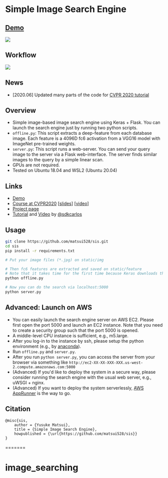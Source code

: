 
# Simple Image Search Engine


## [Demo](https://www.simple-image-search.xyz/)
![](http://yusukematsui.me/project/sis/img/screencapture2.jpg)

## Workflow
![](http://yusukematsui.me/project/sis/img/overview.png)

## News
- [2020.06] Updated many parts of the code for [CVPR 2020 tutorial](https://matsui528.github.io/cvpr2020_tutorial_retrieval/)


## Overview
- Simple image-based image search engine using Keras + Flask. You can launch the search engine just by running two python scripts.
- `offline.py`: This script extracts a deep-feature from each database image. Each feature is a 4096D fc6 activation from a VGG16 model with ImageNet pre-trained weights.
- `server.py`: This script runs a web-server. You can send your query image to the server via a Flask web-interface. The server finds similar images to the query by a simple linear scan.
- GPUs are not required.
- Tested on Ubuntu 18.04 and WSL2 (Ubuntu 20.04)

## Links
- [Demo](https://www.simple-image-search.xyz/)
- [Course at CVPR2020](https://matsui528.github.io/cvpr2020_tutorial_retrieval/) [[slides](https://speakerdeck.com/matsui_528/cvpr20-tutorial-live-coding-demo-to-implement-an-image-search-engine-from-scratch)] [[video](https://www.youtube.com/watch?v=M0Y9_vBmYXU)]
- [Project page](http://yusukematsui.me/project/sis/sis.html)
- [Tutorial](https://ourcodeworld.com/articles/read/981/how-to-implement-an-image-search-engine-using-keras-tensorflow-with-python-3-in-ubuntu-18-04) and [Video](https://www.youtube.com/watch?v=Htu7b8PUyRg) by [@sdkcarlos](https://github.com/sdkcarlos)

## Usage
```bash
git clone https://github.com/matsui528/sis.git
cd sis
pip install -r requirements.txt

# Put your image files (*.jpg) on static/img

# Then fc6 features are extracted and saved on static/feature
# Note that it takes time for the first time because Keras downloads the VGG weights.
python offline.py

# Now you can do the search via localhost:5000
python server.py
```

## Advanced: Launch on AWS
- You can easily launch the search engine server on AWS EC2. Please first open the port 5000 and launch an EC2 instance. Note that you need to create a security group such that the port 5000 is opened.
- A middle-level CPU instance is sufficient, e.g., m5.large.
- After you log-in to the instance by ssh, please setup the python environment (e.g., by [anaconda](https://docs.anaconda.com/anaconda/install/linux/)).
- Run `offline.py` and `server.py`.
- After you run `python server.py`, you can access the server from your browser via something like `http://ec2-XX-XX-XXX-XXX.us-west-2.compute.amazonaws.com:5000`
- (Advanced) If you'd like to deploy the system in a secure way, please consider running the search engine with the usual web server, e.g., uWSGI + nginx.
- (Advanced) If you want to deploy the system serverlessly, [AWS AppRunner](https://docs.aws.amazon.com/apprunner/latest/dg/what-is-apprunner.html) is the way to go.


## Citation

    @misc{sis,
	    author = {Yusuke Matsui},
	    title = {Simple Image Search Engine},
	    howpublished = {\url{https://github.com/matsui528/sis}}
    }
=======
# image_searching

